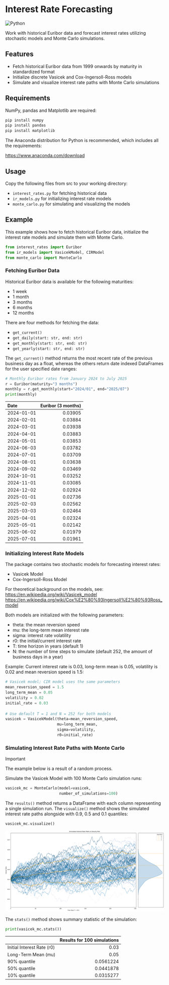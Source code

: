 # Interest Rate Forecasting

![Python](https://img.shields.io/badge/python-3670A0?style=for-the-badge&logo=python&logoColor=ffdd54)

Work with historical Euribor data and forecast interest rates utilizing stochastic models and Monte Carlo simulations.

## Features

- Fetch historical Euribor data from 1999 onwards by maturity in standardized format
- Initialize discrete Vasicek and Cox-Ingersoll-Ross models 
- Simulate and visualize interest rate paths with Monte Carlo simulations
## Requirements

NumPy, pandas and Matplotlib are required:

```python
pip install numpy
pip install pandas
pip install matplotlib
```

The Anaconda distribution for Python is recommended, which includes all the requirements:

https://www.anaconda.com/download
## Usage

Copy the following files from src to your working directory:
- `interest_rates.py` for fetching historical data
- `ir_models.py` for initializing interest rate models
- `monte_carlo.py` for simulating and visualizing the models
## Example

This example shows how to fetch historical Euribor data, initialize the interest rate models and simulate them with Monte Carlo.

```python
from interest_rates import Euribor
from ir_models import VasicekModel, CIRModel
from monte_carlo import MonteCarlo
```
### Fetching Euribor Data

Historical Euribor data is available for the following maturities:
- 1 week
- 1 month
- 3 months
- 6 months
- 12 months

There are four methods for fetching the data:

- `get_current()`
- `get_daily(start: str, end: str)`
- `get_monthly(start: str, end: str)`
- `get_yearly(start: str, end: str)`

The `get_current()` method returns the most recent rate of the previous business day as a float, whereas the others return date indexed DataFrames for the user specified date ranges:

```python
# Monthly Euribor rates from January 2024 to July 2025
r = Euribor(maturity="3 months")
monthly = r.get_monthly(start="2024/01", end="2025/07")
print(monthly)
```

| Date       | Euribor (3 months) |
| :--------- | -----------------: |
| 2024-01-01 |            0.03905 |
| 2024-02-01 |            0.03884 |
| 2024-03-01 |            0.03938 |
| 2024-04-01 |            0.03883 |
| 2024-05-01 |            0.03853 |
| 2024-06-03 |            0.03782 |
| 2024-07-01 |            0.03709 |
| 2024-08-01 |            0.03638 |
| 2024-09-02 |            0.03469 |
| 2024-10-01 |            0.03252 |
| 2024-11-01 |            0.03085 |
| 2024-12-02 |            0.02924 |
| 2025-01-01 |            0.02736 |
| 2025-02-03 |            0.02562 |
| 2025-03-03 |            0.02464 |
| 2025-04-01 |            0.02324 |
| 2025-05-01 |            0.02142 |
| 2025-06-02 |            0.01979 |
| 2025-07-01 |            0.01961 |
### Initializing Interest Rate Models

The package contains two stochastic models for forecasting interest rates:
- Vasicek Model
- Cox-Ingersoll-Ross Model

For theoretical background on the models, see:<br>
https://en.wikipedia.org/wiki/Vasicek_model<br>
https://en.wikipedia.org/wiki/Cox%E2%80%93Ingersoll%E2%80%93Ross_model

Both models are initialized with the following parameters:
- theta: the mean reversion speed
- mu: the long-term mean interest rate
- sigma: interest rate volatility
- r0: the initial/current interest rate
- T: time horizon in years (default 1)
- N: the number of time steps to simulate (default 252, the amount of business days in a year)

Example: Current interest rate is 0.03, long-term mean is 0.05, volatility is 0.02 and mean reversion speed is 1.5:

```python
# Vasicek model; CIR model uses the same parameters
mean_reversion_speed = 1.5
long_term_mean = 0.05
volatility = 0.02
initial_rate = 0.03

# Use default T = 1 and N = 252 for both models
vasicek = VasicekModel(theta=mean_reversion_speed,
                       mu=long_term_mean,
                       sigma=volatility,
                       r0=initial_rate)
```
### Simulating Interest Rate Paths with Monte Carlo

> [!IMPORTANT]
> The example below is a result of a random process.

Simulate the Vasicek Model with 100 Monte Carlo simulation runs:

```python
vasicek_mc = MonteCarlo(model=vasicek,
                        number_of_simulations=100)
```

The `results()` method returns a DataFrame with each column representing a single simulation run. The `visualize()` method shows the simulated interest rate paths alongside with 0.9, 0.5 and 0.1 quantiles:

```python
vasicek_mc.visualize()
```

![Image of the simulated interest rate paths.](mc_example.png)

The `stats()` method shows summary statistic of the simulation:

```python
print(vasicek_mc.stats())
```

|                            |   Results for 100 simulations |
|:---------------------------|------------------------------:|
| Initial Interest Rate (r0) |                     0.03      |
| Long-Term Mean (mu)        |                     0.05      |
| 90% quantile               |                     0.0561224 |
| 50% quantile               |                     0.0441878 |
| 10% quantile               |                     0.0315277 |